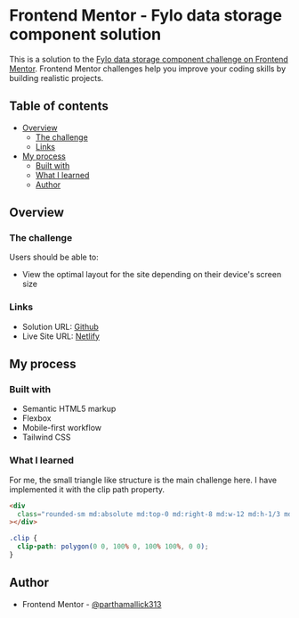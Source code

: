 # Frontend Mentor - Fylo data storage component solution

This is a solution to the [Fylo data storage component challenge on Frontend Mentor](https://www.frontendmentor.io/challenges/fylo-data-storage-component-1dZPRbV5n). Frontend Mentor challenges help you improve your coding skills by building realistic projects.

## Table of contents

- [Overview](#overview)
  - [The challenge](#the-challenge)
  - [Links](#links)
- [My process](#my-process)
  - [Built with](#built-with)
  - [What I learned](#what-i-learned)
  - [Author](#author)

## Overview

### The challenge

Users should be able to:

- View the optimal layout for the site depending on their device's screen size

### Links

- Solution URL: [Github](https://github.com/parthamallick313/fylo-data-storage-component)
- Live Site URL: [Netlify](https://fylo-data-storage-fmio.netlify.app/)

## My process

### Built with

- Semantic HTML5 markup
- Flexbox
- Mobile-first workflow
- Tailwind CSS

### What I learned

For me, the small triangle like structure is the main challenge here. I have implemented it with the clip path property.

```html
<div
  class="rounded-sm md:absolute md:top-0 md:right-8 md:w-12 md:h-1/3 md:bg-white z-0 clip"
></div>
```

```css
.clip {
  clip-path: polygon(0 0, 100% 0, 100% 100%, 0 0);
}
```

## Author

- Frontend Mentor - [@parthamallick313](https://www.frontendmentor.io/profile/parthamallick313)
